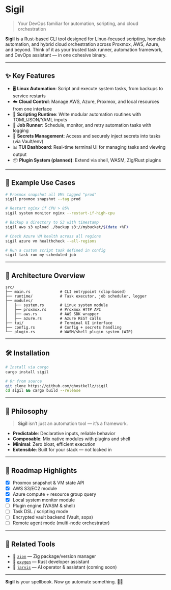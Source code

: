 # Sigil

> Your DevOps familiar for automation, scripting, and cloud orchestration

**Sigil** is a Rust-based CLI tool designed for Linux-focused scripting, homelab automation, and hybrid cloud orchestration across Proxmox, AWS, Azure, and beyond. Think of it as your trusted task runner, automation framework, and DevOps assistant — in one cohesive binary.

---

## ✨ Key Features

* 🖥 **Linux Automation**: Script and execute system tasks, from backups to service restarts
* ☁️ **Cloud Control**: Manage AWS, Azure, Proxmox, and local resources from one interface
* 🔧 **Scripting Runtime**: Write modular automation routines with TOML/JSON/YAML inputs
* 🔁 **Job Runner**: Schedule, monitor, and retry automation tasks with logging
* 🔐 **Secrets Management**: Access and securely inject secrets into tasks (via Vault/env)
* 📊 **TUI Dashboard**: Real-time terminal UI for managing tasks and viewing output
* 📦 **Plugin System (planned)**: Extend via shell, WASM, Zig/Rust plugins

---

## 🚀 Example Use Cases

```bash
# Proxmox snapshot all VMs tagged "prod"
sigil proxmox snapshot --tag prod

# Restart nginx if CPU > 85%
sigil system monitor nginx --restart-if-high-cpu

# Backup a directory to S3 with timestamp
sigil aws s3 upload ./backup s3://mybucket/$(date +%F)

# Check Azure VM health across all regions
sigil azure vm healthcheck --all-regions

# Run a custom script task defined in config
sigil task run my-scheduled-job
```

---

## 🧱 Architecture Overview

```
src/
├── main.rs             # CLI entrypoint (clap-based)
├── runtime/            # Task executor, job scheduler, logger
├── modules/
│   ├── system.rs       # Linux system module
│   ├── proxmox.rs      # Proxmox HTTP API
│   ├── aws.rs          # AWS SDK wrapper
│   ├── azure.rs        # Azure REST calls
├── tui/                # Terminal UI interface
├── config.rs           # Config + secrets handling
└── plugin.rs           # WASM/shell plugin system (WIP)
```

---

## 🛠 Installation

```bash
# Install via cargo
cargo install sigil

# Or from source
git clone https://github.com/ghostkellz/sigil
cd sigil && cargo build --release
```

---

## 🧠 Philosophy

> **Sigil** isn’t just an automation tool — it’s a framework.

* **Predictable**: Declarative inputs, reliable behavior
* **Composable**: Mix native modules with plugins and shell
* **Minimal**: Zero bloat, efficient execution
* **Extensible**: Built for your stack — not locked in

---

## 📌 Roadmap Highlights

* [x] Proxmox snapshot & VM state API
* [x] AWS S3/EC2 module
* [x] Azure compute + resource group query
* [x] Local system monitor module
* [ ] Plugin engine (WASM & shell)
* [ ] Task DSL / scripting mode
* [ ] Encrypted vault backend (Vault, sops)
* [ ] Remote agent mode (multi-node orchestrator)

---

## 🔗 Related Tools

* 🔹 [`zion`](https://github.com/ghostkellz/zion) — Zig package/version manager
* 🔸 [`oxygen`](https://github.com/ghostkellz/oxygen) — Rust developer assistant
* 🔮 [`jarvis`](https://github.com/ghostkellz/jarvis) — AI operator & assistant (coming soon)

---

**Sigil** is your spellbook. Now go automate something. 🧙‍♂️

